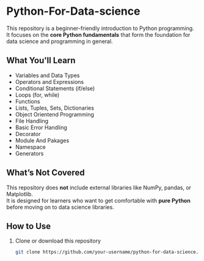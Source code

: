 # Python-For-Data-science
This repository is a beginner-friendly introduction to Python programming.  
It focuses on the **core Python fundamentals** that form the foundation for data science and programming in general.  

## What You'll Learn
- Variables and Data Types  
- Operators and Expressions  
- Conditional Statements (if/else)  
- Loops (for, while)  
- Functions  
- Lists, Tuples, Sets, Dictionaries
- Object Orientend Programming  
- File Handling  
- Basic Error Handling
- Decorator
- Module And Pakages
- Namespace
- Generators

## What’s Not Covered
This repository does **not** include external libraries like NumPy, pandas, or Matplotlib.  
It is designed for learners who want to get comfortable with **pure Python** before moving on to data science libraries.

## How to Use
1. Clone or download this repository  
   ```bash
   git clone https://github.com/your-username/python-for-data-science.git
